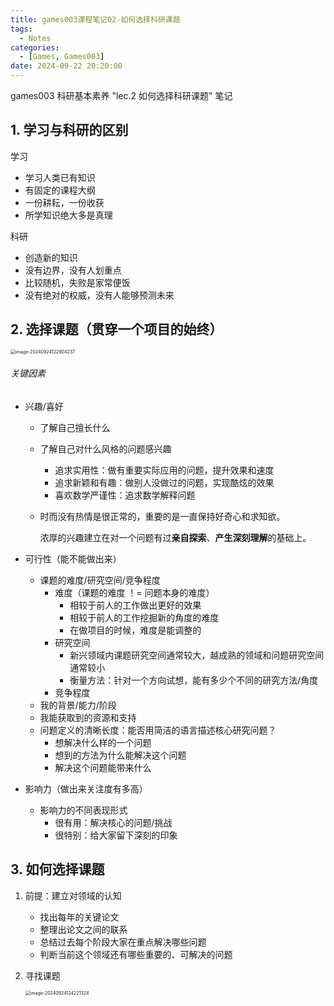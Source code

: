 ```yaml
---
title: games003课程笔记02-如何选择科研课题
tags: 
  - Notes
categories: 
  - [Games, Games003]
date: 2024-09-22 20:20:00
---
```


games003 科研基本素养 "lec.2 如何选择科研课题" 笔记

<!-- more -->

## 1. 学习与科研的区别

学习

- 学习人类已有知识
- 有固定的课程大纲
- 一份耕耘，一份收获
- 所学知识绝大多是真理

科研

- 创造新的知识
- 没有边界，没有人划重点
- 比较随机，失败是家常便饭
- 没有绝对的权威，没有人能够预测未来

## 2. 选择课题（贯穿一个项目的始终）

<img src="https://pic-poivre.oss-cn-hangzhou.aliyuncs.com/pics/image-20240924122904237.png" alt="image-20240924122904237" style="zoom:50%;" />

###### 关键因素

- 兴趣/喜好

  - 了解自己擅长什么

  - 了解自己对什么风格的问题感兴趣

    - 追求实用性：做有重要实际应用的问题，提升效果和速度
    - 追求新颖和有趣：做别人没做过的问题，实现酷炫的效果
    - 喜欢数学严谨性：追求数学解释问题

  - 时而没有热情是很正常的，重要的是一直保持好奇心和求知欲。

    浓厚的兴趣建立在对一个问题有过**亲自探索**、**产生深刻理解**的基础上。

- 可行性（能不能做出来）

  - 课题的难度/研究空间/竞争程度
    - 难度（课题的难度 ！= 问题本身的难度）
      - 相较于前人的工作做出更好的效果
      - 相较于前人的工作挖掘新的角度的难度
      - 在做项目的时候，难度是能调整的
    - 研究空间
      - 新兴领域内课题研究空间通常较大，越成熟的领域和问题研究空间通常较小
      - 衡量方法：针对一个方向试想，能有多少个不同的研究方法/角度
    - 竞争程度
  - 我的背景/能力/阶段
  - 我能获取到的资源和支持
  - 问题定义的清晰长度：能否用简洁的语言描述核心研究问题？
    - 想解决什么样的一个问题
    - 想到的方法为什么能解决这个问题
    - 解决这个问题能带来什么

- 影响力（做出来关注度有多高）

  - 影响力的不同表现形式
    - 很有用：解决核心的问题/挑战
    - 很特别：给大家留下深刻的印象

## 3. 如何选择课题

1. 前提：建立对领域的认知

   - 找出每年的关键论文
   - 整理出论文之间的联系
   - 总结过去每个阶段大家在重点解决哪些问题
   - 判断当前这个领域还有哪些重要的、可解决的问题

2. 寻找课题

   <img src="https://pic-poivre.oss-cn-hangzhou.aliyuncs.com/pics/image-20240924124221324.png" alt="image-20240924124221324" style="zoom:50%;" />
